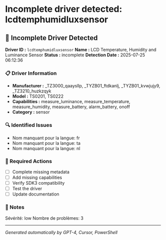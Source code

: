 # Incomplete driver detected: lcdtemphumidluxsensor

## 🚨 Incomplete Driver Detected

**Driver ID :** `lcdtemphumidluxsensor`
**Name :** LCD Temperature, Humidity and Luminance Sensor
**Status :** incomplete
**Detection Date :** 2025-07-25 06:12:36

### 📋 Driver Information
- **Manufacturer :** _TZ3000_qaaysllp, _TYZB01_ftdkanlj, _TYZB01_kvwjujy9, _TZ3210_huzkzqyk
- **Model :** TS0201, TS0222
- **Capabilities :** measure_luminance, measure_temperature, measure_humidity, measure_battery, alarm_battery, onoff
- **Category :** sensor

### 🔍 Identified Issues
- Nom manquant pour la langue: fr
- Nom manquant pour la langue: ta
- Nom manquant pour la langue: nl

### 🎯 Required Actions
- [ ] Complete missing metadata
- [ ] Add missing capabilities
- [ ] Verify SDK3 compatibility
- [ ] Test the driver
- [ ] Update documentation

### 📝 Notes
Sévérité: low
Nombre de problèmes: 3

---
*Generated automatically by GPT-4, Cursor, PowerShell*

